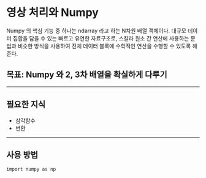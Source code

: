 # 영상 처리와 Numpy

Numpy 의 핵심 기능 중 하나는 ndarray 라고 하는 N차원 배열 객체이다.
대규모 데이터 집합을 담을 수 있는 빠르고 유연한 자료구조로, 스칼라 원소 간 연산에 사용하는 문법과 비슷한 방식을 사용하여 전체 데이터 블록에 수학적인 연산을 수행할 수 있도록 해준다.

## 목표: Numpy 와 2, 3차 배열을 확실하게 다루기

---

## 필요한 지식

- 삼각함수
- 변환

---

## 사용 방법

```
import numpy as np
```
